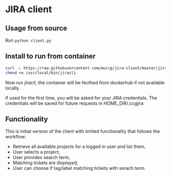 # JIRA client


## Usage from source

Run <code>python client.py</code>

## Install to run from container

``` sh
curl -L https://raw.githubusercontent.com/muccg/jira-client/master/jiracli > /usr/local/bin/jiracli
chmod +x /usr/local/bin/jiracli
```
Now run *jiracli*, the container will be fecthed from dockerhub if not available locally.

If used for the first time, you will be asked for your JIRA credentials. The credentials will be saved for future requests in HOME_DIR/.ccgjira

## Functionality
This is initial version of the client with limited functionality that follows the workflow:
* Retrieve all available projects for a logged in user and list them,
* User selects a project,
* User provides search term,
* Matching tickets are displayed,
* User can choose if tag/label matching tickets with serach term.
